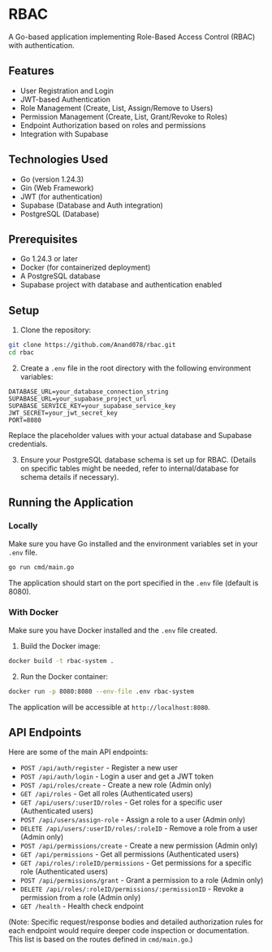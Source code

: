 # RBAC

A Go-based application implementing Role-Based Access Control (RBAC) with authentication.

## Features

- User Registration and Login
- JWT-based Authentication
- Role Management (Create, List, Assign/Remove to Users)
- Permission Management (Create, List, Grant/Revoke to Roles)
- Endpoint Authorization based on roles and permissions
- Integration with Supabase

## Technologies Used

- Go (version 1.24.3)
- Gin (Web Framework)
- JWT (for authentication)
- Supabase (Database and Auth integration)
- PostgreSQL (Database)

## Prerequisites

- Go 1.24.3 or later
- Docker (for containerized deployment)
- A PostgreSQL database
- Supabase project with database and authentication enabled

## Setup

1. Clone the repository:

```bash
git clone https://github.com/Anand078/rbac.git
cd rbac
```

2. Create a `.env` file in the root directory with the following environment variables:

```
DATABASE_URL=your_database_connection_string
SUPABASE_URL=your_supabase_project_url
SUPABASE_SERVICE_KEY=your_supabase_service_key
JWT_SECRET=your_jwt_secret_key
PORT=8080
```

Replace the placeholder values with your actual database and Supabase credentials.

3. Ensure your PostgreSQL database schema is set up for RBAC. (Details on specific tables might be needed, refer to internal/database for schema details if necessary).

## Running the Application

### Locally

Make sure you have Go installed and the environment variables set in your `.env` file.

```bash
go run cmd/main.go
```

The application should start on the port specified in the `.env` file (default is 8080).

### With Docker

Make sure you have Docker installed and the `.env` file created.

1. Build the Docker image:

```bash
docker build -t rbac-system .
```

2. Run the Docker container:

```bash
docker run -p 8080:8080 --env-file .env rbac-system
```

The application will be accessible at `http://localhost:8080`.

## API Endpoints

Here are some of the main API endpoints:

- `POST /api/auth/register` - Register a new user
- `POST /api/auth/login` - Login a user and get a JWT token
- `POST /api/roles/create` - Create a new role (Admin only)
- `GET /api/roles` - Get all roles (Authenticated users)
- `GET /api/users/:userID/roles` - Get roles for a specific user (Authenticated users)
- `POST /api/users/assign-role` - Assign a role to a user (Admin only)
- `DELETE /api/users/:userID/roles/:roleID` - Remove a role from a user (Admin only)
- `POST /api/permissions/create` - Create a new permission (Admin only)
- `GET /api/permissions` - Get all permissions (Authenticated users)
- `GET /api/roles/:roleID/permissions` - Get permissions for a specific role (Authenticated users)
- `POST /api/permissions/grant` - Grant a permission to a role (Admin only)
- `DELETE /api/roles/:roleID/permissions/:permissionID` - Revoke a permission from a role (Admin only)
- `GET /health` - Health check endpoint

(Note: Specific request/response bodies and detailed authorization rules for each endpoint would require deeper code inspection or documentation. This list is based on the routes defined in `cmd/main.go`.)